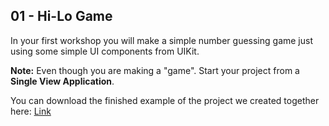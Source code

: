 ## 01 - Hi-Lo Game

In your first workshop you will make a simple number guessing game just using some simple UI components from UIKit.

**Note:** Even though you are making a "game". Start your project from a **Single View Application**. 

You can download the finished example of the project we created together here: [Link](https://github.com/KyleGoslan/Digital-Media-Design/blob/master/Completed%20Demos/01%20-%20Hi-Lo-Game.zip) 

